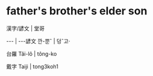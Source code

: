 # father's brother's elder son

漢字/諺文 | 堂哥

--- | ---諺文 깐-뿐ˆ | 덩ˆ고·

台羅 Tâi-lô | tông-ko

戴字 Taiji | tong3koh1

